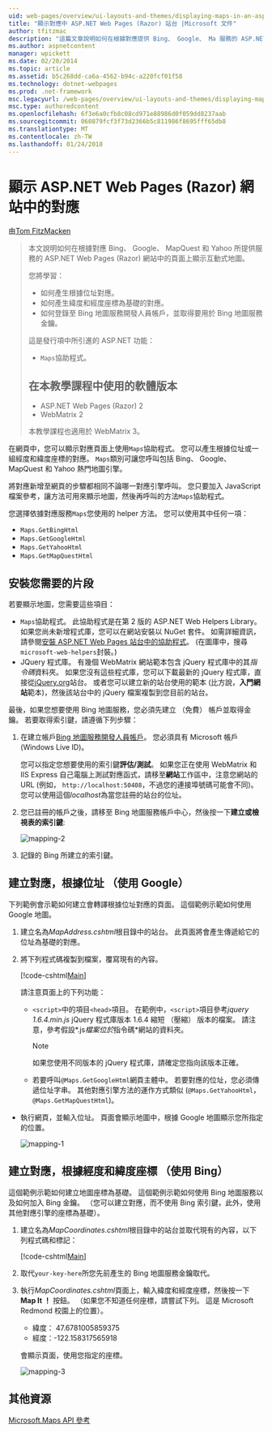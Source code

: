 ```yaml
---
uid: web-pages/overview/ui-layouts-and-themes/displaying-maps-in-an-aspnet-web-pages-site
title: "顯示對應中 ASP.NET Web Pages (Razor) 站台 |Microsoft 文件"
author: tfitzmac
description: "這篇文章說明如何在根據對應提供 Bing、 Google、 Ma 服務的 ASP.NET Web Pages (Razor) 網站中的頁面上顯示互動式地圖..."
ms.author: aspnetcontent
manager: wpickett
ms.date: 02/20/2014
ms.topic: article
ms.assetid: b5c268dd-ca6a-4562-b94c-a220fcf01f58
ms.technology: dotnet-webpages
ms.prod: .net-framework
msc.legacyurl: /web-pages/overview/ui-layouts-and-themes/displaying-maps-in-an-aspnet-web-pages-site
msc.type: authoredcontent
ms.openlocfilehash: 6f3e6a0cfb8c08cd971e88986d0f059dd8237aab
ms.sourcegitcommit: 060879fcf3f73d2366b5c811986f8695fff65db8
ms.translationtype: MT
ms.contentlocale: zh-TW
ms.lasthandoff: 01/24/2018
---
```

<a name="displaying-maps-in-an-aspnet-web-pages-razor-site"></a>顯示 ASP.NET Web Pages (Razor) 網站中的對應
====================
由[Tom FitzMacken](https://github.com/tfitzmac)

> 本文說明如何在根據對應 Bing、 Google、 MapQuest 和 Yahoo 所提供服務的 ASP.NET Web Pages (Razor) 網站中的頁面上顯示互動式地圖。
> 
> 您將學習：
> 
> - 如何產生根據位址對應。
> - 如何產生緯度和經度座標為基礎的對應。
> - 如何登錄至 Bing 地圖服務開發人員帳戶，並取得要用於 Bing 地圖服務金鑰。
> 
> 這是發行項中所引進的 ASP.NET 功能：
> 
> - `Maps`協助程式。
>   
> 
> ## <a name="software-versions-used-in-the-tutorial"></a>在本教學課程中使用的軟體版本
> 
> 
> - ASP.NET Web Pages (Razor) 2
> - WebMatrix 2
>   
> 
> 本教學課程也適用於 WebMatrix 3。


在網頁中，您可以顯示對應頁面上使用`Maps`協助程式。 您可以產生根據位址或一組經度和緯度座標的對應。 `Maps`類別可讓您呼叫包括 Bing、 Google、 MapQuest 和 Yahoo 熱門地圖引擎。

將對應新增至網頁的步驟都相同不論哪一對應引擎呼叫。 您只要加入 JavaScript 檔案參考，讓方法可用來顯示地圖，然後再呼叫的方法`Maps`協助程式。

您選擇依據對應服務`Maps`您使用的 helper 方法。 您可以使用其中任何一項：

- `Maps.GetBingHtml`
- `Maps.GetGoogleHtml`
- `Maps.GetYahooHtml`
- `Maps.GetMapQuestHtml`

## <a name="installing-the-pieces-you-need"></a>安裝您需要的片段

若要顯示地圖，您需要這些項目：

- `Maps`協助程式。 此協助程式是在第 2 版的 ASP.NET Web Helpers Library。 如果您尚未新增程式庫，您可以在網站安裝以 NuGet 套件。 如需詳細資訊，請參閱[安裝 ASP.NET Web Pages 站台中的協助程式](https://go.microsoft.com/fwlink/?LinkId=252372)。 (在圖庫中，搜尋`microsoft-web-helpers`封裝。)
- JQuery 程式庫。 有幾個 WebMatrix 網站範本包含 jQuery 程式庫中的其*指令碼*資料夾。 如果您沒有這些程式庫，您可以下載最新的 jQuery 程式庫，直接從[jQuery.org](http://jQuery.org)站台。 或者您可以建立新的站台使用的範本 (比方說，**入門網站**範本)，然後該站台中的 jQuery 檔案複製到您目前的站台。

最後，如果您想要使用 Bing 地圖服務，您必須先建立 （免費） 帳戶並取得金鑰。 若要取得索引鍵，請遵循下列步驟：

1. 在建立帳戶[Bing 地圖服務開發人員帳戶](https://www.microsoft.com/maps/developers/web.aspx)。 您必須具有 Microsoft 帳戶 (Windows Live ID)。

    您可以指定您想要使用的索引鍵**評估/測試**。 如果您正在使用 WebMatrix 和 IIS Express 自己電腦上測試對應函式，請移至**網站**工作區中，注意您網站的 URL (例如， `http://localhost:50408`，不過您的連接埠號碼可能會不同)。 您可以使用這個*localhost*為當您註冊的站台的位址。
2. 您已註冊的帳戶之後，請移至 Bing 地圖服務帳戶中心，然後按一下**建立或檢視表的索引鍵**:

    ![mapping-2](displaying-maps-in-an-aspnet-web-pages-site/_static/image1.png)
3. 記錄的 Bing 所建立的索引鍵。

## <a name="creating-a-map-based-on-an-address-using-google"></a>建立對應，根據位址 （使用 Google）

下列範例會示範如何建立會轉譯根據位址對應的頁面。 這個範例示範如何使用 Google 地圖。

1. 建立名為*MapAddress.cshtml*根目錄中的站台。 此頁面將會產生傳遞給它的位址為基礎的對應。
2. 將下列程式碼複製到檔案，覆寫現有的內容。

    [!code-cshtml[Main](displaying-maps-in-an-aspnet-web-pages-site/samples/sample1.cshtml)]

    請注意頁面上的下列功能：

    - `<script>`中的項目`<head>`項目。 在範例中，`<script>`項目參考*jquery 1.6.4.min.js* jQuery 程式庫版本 1.6.4 縮短 （壓縮） 版本的檔案。 請注意，參考假設*.js*檔案位於*指令碼*網站的資料夾。 

        > [!NOTE]
        > 如果您使用不同版本的 jQuery 程式庫，請確定您指向該版本正確。
    - 若要呼叫`@Maps.GetGoogleHtml`網頁主體中。 若要對應的位址，您必須傳遞位址字串。 其他對應引擎方法的運作方式類似 (`@Maps.GetYahooHtml`， `@Maps.GetMapQuestHtml`)。
- 執行網頁，並輸入位址。 頁面會顯示地圖中，根據 Google 地圖顯示您所指定的位置。

    ![mapping-1](displaying-maps-in-an-aspnet-web-pages-site/_static/image2.png)

## <a name="creating-a-map-based-on-latitude-and-longitude-coordinates-using-bing"></a>建立對應，根據經度和緯度座標 （使用 Bing）

這個範例示範如何建立地圖座標為基礎。 這個範例示範如何使用 Bing 地圖服務以及如何加入 Bing 金鑰。 （您可以建立對應，而不使用 Bing 索引鍵，此外，使用其他對應引擎的座標為基礎）。

1. 建立名為*MapCoordinates.cshtml*根目錄中的站台並取代現有的內容，以下列程式碼和標記：

    [!code-cshtml[Main](displaying-maps-in-an-aspnet-web-pages-site/samples/sample2.cshtml)]
2. 取代`your-key-here`所您先前產生的 Bing 地圖服務金鑰取代。
3. 執行*MapCoordinates.cshtml*頁面上，輸入緯度和經度座標，然後按一下**Map It ！** 按鈕。 （如果您不知道任何座標，請嘗試下列。 這是 Microsoft Redmond 校園上的位置）。

    - 緯度： 47.6781005859375
    - 經度：-122.158317565918

    會顯示頁面，使用您指定的座標。

    ![mapping-3](displaying-maps-in-an-aspnet-web-pages-site/_static/image3.png)

<a id="Additional_Resources"></a>
## <a name="additional-resources"></a>其他資源


[Microsoft.Maps API 參考](https://msdn.microsoft.com/library/gg427611.aspx)
